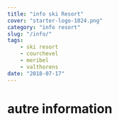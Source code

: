 ```yaml
---
title: "info ski Resort"
cover: "starter-logo-1024.png"
category: "info resort"
slug: "/info/"
tags:
    - ski resort
    - courchevel
    - meribel
    - valthorens
date: "2018-07-17"
---
```


# autre information